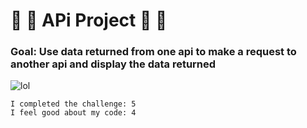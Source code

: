 # :bat: :fallen_leaf: APi Project :fallen_leaf: :bat:


### Goal: Use data returned from one api to make a request to another api and display the data returned

![lol](https://i.imgur.com/A01eApm.gif)

```
I completed the challenge: 5
I feel good about my code: 4

```
